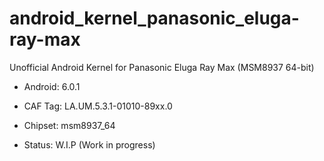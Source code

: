 # android_kernel_panasonic_eluga-ray-max
Unofficial Android Kernel for Panasonic Eluga Ray Max (MSM8937 64-bit)

* Android: 6.0.1
* CAF Tag: LA.UM.5.3.1-01010-89xx.0
* Chipset: msm8937_64

* Status: W.I.P (Work in progress)
